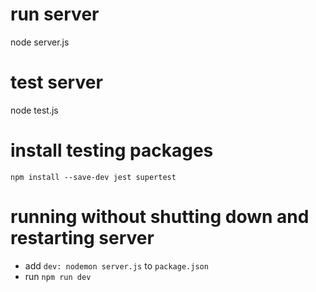 # run server
node server.js

# test server
node test.js


# install testing packages
`npm install --save-dev jest supertest`

# running without shutting down and restarting server
- add `dev: nodemon server.js` to `package.json`
- run `npm run dev`